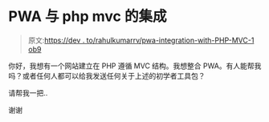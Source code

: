 # PWA 与 php mvc 的集成

> 原文:[https://dev . to/rahulkumarrv/pwa-integration-with-PHP-MVC-1 ob9](https://dev.to/rahulkumarrkv/pwa-integration-with-php-mvc-1ob9)

你好，我想有一个网站建立在 PHP 遵循 MVC 结构。我想整合 PWA。有人能帮我吗？或者任何人都可以给我发送任何关于上述的初学者工具包？

请帮我一把..

谢谢